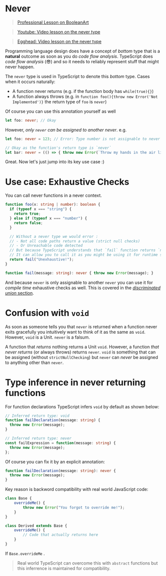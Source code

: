 # Never
> [Professional Lesson on BooleanArt](https://www.booleanart.com/course/typescript/never)

> [Youtube: Video lesson on the never type](https://www.youtube.com/watch?v=aldIFYWu6xc)

> [Egghead: Video lesson on the never type](https://egghead.io/lessons/typescript-use-the-never-type-to-avoid-code-with-dead-ends-using-typescript)

Programming language design does have a concept of *bottom* type that is a **natural** outcome as soon as you do *code flow analysis*. TypeScript does *code flow analysis* (😎) and so it needs to reliably represent stuff that might never happen.

The `never` type is used in TypeScript to denote this *bottom* type. Cases when it occurs naturally:

* A function never returns (e.g. if the function body has `while(true){}`)
* A function always throws (e.g. in `function foo(){throw new Error('Not Implemented')}` the return type of `foo` is `never`)

Of course you can use this annotation yourself as well

```ts
let foo: never; // Okay
```

However, *only `never` can be assigned to another never*. e.g.

```ts
let foo: never = 123; // Error: Type number is not assignable to never

// Okay as the function's return type is `never`
let bar: never = (() => { throw new Error(`Throw my hands in the air like I just don't care`) })();
```

Great. Now let's just jump into its key use case :)

# Use case: Exhaustive Checks

You can call never functions in a never context.

```ts
function foo(x: string | number): boolean {
  if (typeof x === "string") {
    return true;
  } else if (typeof x === "number") {
    return false;
  }

  // Without a never type we would error :
  // - Not all code paths return a value (strict null checks)
  // - Or Unreachable code detected
  // But because TypeScript understands that `fail` function returns `never`
  // It can allow you to call it as you might be using it for runtime safety / exhaustive checks.
  return fail("Unexhaustive!");
}

function fail(message: string): never { throw new Error(message); }
```

And because `never` is only assignable to another `never` you can use it for *compile time* exhaustive checks as well. This is covered in the [*discriminated union* section](./discriminated-unions.md).

# Confusion with `void`

As soon as someone tells you that `never` is returned when a function never exits gracefully you intuitively want to think of it as the same as `void`. However, `void` is a Unit. `never` is a falsum.

A function that *returns* nothing returns a Unit `void`. However, a function *that never returns* (or always throws) returns `never`. `void` is something that can be assigned (without `strictNullChecking`) but `never` can *never* be assigned to anything other than `never`.

# Type inference in never returning functions

For function declarations TypeScript infers `void` by default as shown below:

```ts
// Inferred return type: void
function failDeclaration(message: string) {
  throw new Error(message);
}

// Inferred return type: never
const failExpression = function(message: string) {
  throw new Error(message);
};
```

Of course you can fix it by an explicit annotation: 

```ts
function failDeclaration(message: string): never {
  throw new Error(message);
}
```

Key reason is backword compatibility with real world JavaScript code: 

```ts
class Base {
    overrideMe() {
        throw new Error("You forgot to override me!");
    }
}

class Derived extends Base {
    overrideMe() {
        // Code that actually returns here
    }
}
```

If `Base.overrideMe` . 

> Real world TypeScript can overcome this with `abstract` functions but this inferrence is maintained for compatibility.

<!--
PR: https://github.com/Microsoft/TypeScript/pull/8652
Issue : https://github.com/Microsoft/TypeScript/issues/3076
Concept : https://en.wikipedia.org/wiki/Bottom_type
-->
